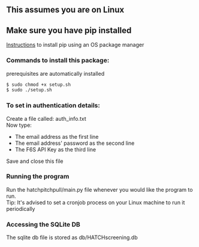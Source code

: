 ## This assumes you are on Linux
## Make sure you have pip installed
[Instructions](https://pip.pypa.io/en/stable/installing/#using-os-package-managers) to install pip using an OS package manager

### Commands to install this package:  
prerequisites are automatically installed  
```sh
$ sudo chmod +x setup.sh  
$ sudo ./setup.sh  
```

### To set in authentication details:  
Create a file called: auth_info.txt  
Now type:  
- The email address as the first line  
- The email address' password as the second line  
- The F6S API Key as the third line  

Save and close this file  

### Running the program
Run the hatchpitchpull/main.py file whenever you would like the program to run.  
Tip: It's advised to set a cronjob process on your Linux machine to run it periodically

### Accessing the SQLite DB
The sqlite db file is stored as db/HATCHscreening.db
